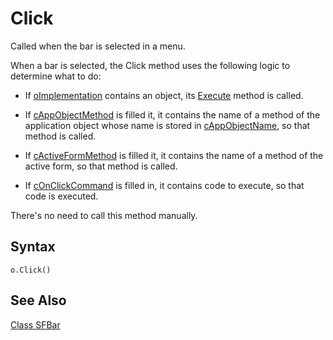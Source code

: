 ﻿# Click
Called when the bar is selected in a menu.

When a bar is selected, the Click method uses the following logic to determine what to do:

* If [oImplementation](oImplementation.md) contains an object, its [Execute](Execute.md) method is called.

* If [cAppObjectMethod](cAppObjectMethod.md) is filled it, it contains the name of a method of the application object whose name is stored in [cAppObjectName](cAppObjectName.md), so that method is called.

* If [cActiveFormMethod](cActiveFormMethod.md) is filled it, it contains the name of a method of the active form, so that method is called.

* If [cOnClickCommand](cOnClickCommand.md) is filled in, it contains code to execute, so that code is executed.

There's no need to call this method manually.

## Syntax

```foxpro
o.Click()
```

## See Also

[Class SFBar](Class%20SFBar.md)